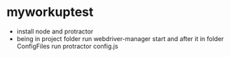 # myworkuptest
- install node and protractor
- being in project folder run webdriver-manager start and after it in folder ConfigFiles run protractor config.js
